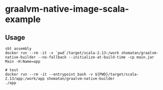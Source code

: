 # graalvm-native-image-scala-example

## Usage
```
sbt assembly
docker run --rm -it -v `pwd`/target/scala-2.13:/work shomatan/graalvm-native-builder --no-fallback --initialize-at-build-time -cp main.jar Main -H:Name=app

# test
docker run --rm -it --entrypoint bash -v ${PWD}/target/scala-2.13/app:/work/app shomatan/graalvm-native-builder
./app
```